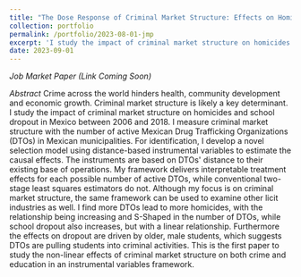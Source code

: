 ```yaml
---
title: "The Dose Response of Criminal Market Structure: Effects on Homicides and School Dropout"
collection: portfolio
permalink: /portfolio/2023-08-01-jmp
excerpt: 'I study the impact of criminal market structure on homicides and school dropout in Mexico between 2006 and 2018. I measure criminal market structure with the number of active Mexican Drug Trafficking Organizations (DTOs) in Mexican municipalities. I find increases in DTOs increase homicides and school dropout. The effects for homicides are non-linear while the effects for school dropout are linear. School dropout is concentrated amongst older and male students, suggesting students are pulled into criminal activities. I find supporting evidence for this mechanism. This is the first paper to study the non-linear effects of criminal market structure on both crime and education in an instrumental variables framework.'
date: 2023-09-01
---
```



_Job Market Paper (Link Coming Soon)_ 

_Abstract_ Crime across the world hinders health, community development and economic growth. Criminal market structure is likely a key determinant. I study the impact of criminal market structure on homicides and school dropout in Mexico between 2006 and 2018. I measure criminal market structure with the number of active Mexican Drug Trafficking Organizations (DTOs) in Mexican municipalities. For identification, I develop a novel selection model using distance-based instrumental variables to estimate the causal effects. The instruments are based on DTOs' distance to their existing base of operations. My framework delivers interpretable treatment effects for each possible number of active DTOs, while conventional two-stage least squares estimators do not. Although my focus is on criminal market structure, the same framework can be used to examine other licit industries as well. I find more DTOs lead to more homicides, with the relationship being increasing and S-Shaped in the number of DTOs, while school dropout  also increases, but with a linear relationship. Furthermore the effects on dropout are driven by older, male students, which suggests DTOs are pulling students into criminal activities. This is the first paper to study the non-linear effects of criminal market structure on both crime and education in an instrumental variables framework. 

